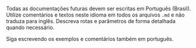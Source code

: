 Todas as documentações futuras devem ser escritas em Português (Brasil). Utilize comentários e textos neste idioma em todos os arquivos `.md` e não traduza para inglês. Descreva rotas e parâmetros de forma detalhada quando necessário.

Siga escrevendo os exemplos e comentários também em português.

